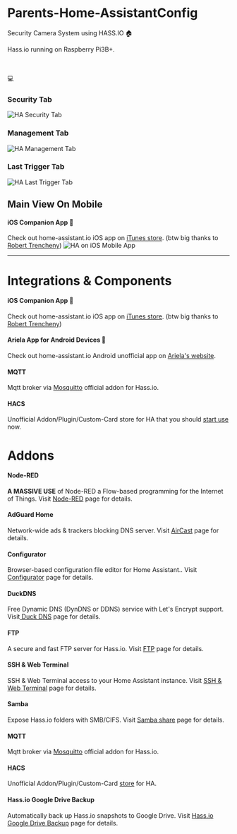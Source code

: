 # Parents-Home-AssistantConfig
Security Camera System using HASS.IO 🏠

Hass.io running on Raspberry Pi3B+. </br>
</br> </br>


💻
### Security Tab
![HA Security Tab](https://niccolobusato.it/Github/Images/HA-Parents/5b.png)
### Management Tab
![HA Management Tab](https://niccolobusato.it/Github/Images/HA-Parents/3b.png)
### Last Trigger Tab
![HA Last Trigger Tab](https://niccolobusato.it/Github/Images/HA-Parents/1b.png)

## Main View On Mobile
#### iOS Companion App 📱
Check out home-assistant.io iOS app on <a href="https://apps.apple.com/us/app/home-assistant-companion/id1099568401">iTunes store</a>.
(btw big thanks to <a href="https://github.com/robbiet480">Robert Trencheny</a>) 
![HA on iOS Mobile App](https://niccolobusato.it/Github/Images/HA-Parents/mobile-view1.png)

<hr>

# Integrations & Components

#### iOS Companion App 📱 
Check out home-assistant.io iOS app on <a href="https://apps.apple.com/us/app/home-assistant-companion/id1099568401">iTunes store</a>.
(btw big thanks to <a href="https://github.com/robbiet480">Robert Trencheny</a>) 

#### Ariela App for Android Devices 📱
Check out home-assistant.io Android unofficial app on <a href="http://ariela.surodev.com/">Ariela's website</a>.

#### MQTT
Mqtt broker via <a href="https://www.home-assistant.io/addons/mosquitto/">Mosquitto</a> official addon for Hass.io.

#### HACS 
Unofficial Addon/Plugin/Custom-Card store for HA that you should <a href="https://hacs.netlify.com/">start use</a> now. 


# Addons

#### Node-RED 
<b>A MASSIVE USE</b> of Node-RED a Flow-based programming for the Internet of Things. Visit <a href="https://github.com/hassio-addons/addon-node-red">Node-RED</a> page for details.

#### AdGuard Home
Network-wide ads & trackers blocking DNS server. Visit <a href="https://github.com/hassio-addons/addon-adguard-home">AirCast</a> page for details.

#### Configurator
Browser-based configuration file editor for Home Assistant.. Visit <a href="https://home-assistant.io/addons/configurator">Configurator</a> page for details.

#### DuckDNS
Free Dynamic DNS (DynDNS or DDNS) service with Let's Encrypt support. Visit<a href="https://www.home-assistant.io/addons/duckdns/"> Duck DNS</a> page for details.

#### FTP 
A secure and fast FTP server for Hass.io. Visit <a href="https://github.com/hassio-addons/addon-ftp">FTP</a> page for details.

#### SSH & Web Terminal
SSH & Web Terminal access to your Home Assistant instance. Visit <a href="https://github.com/hassio-addons/addon-ssh">SSH & Web Terminal</a> page for details.

#### Samba
Expose Hass.io folders with SMB/CIFS. Visit <a href="https://home-assistant.io/addons/samba/">Samba share</a> page for details.

#### MQTT
Mqtt broker via <a href="https://www.home-assistant.io/addons/mosquitto/">Mosquitto</a> official addon for Hass.io.

#### HACS 
Unofficial Addon/Plugin/Custom-Card <a href="https://hacs.netlify.com/">store</a> for HA.

#### Hass.io Google Drive Backup
Automatically back up Hass.io snapshots to Google Drive. Visit <a href="https://github.com/sabeechen/hassio-google-drive-backup">Hass.io Google Drive Backup</a> page for details.

